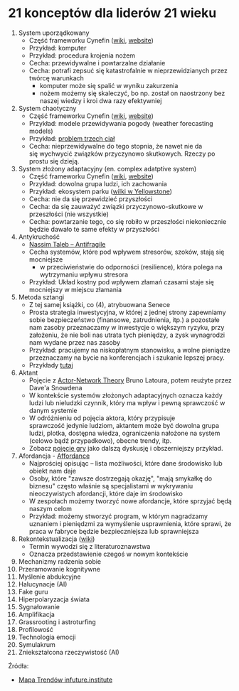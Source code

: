 # 21 konceptów dla liderów 21 wieku

1. System uporządkowany
   - Część frameworku Cynefin ([wiki](https://en.wikipedia.org/wiki/Cynefin_framework), [website](https://cynefin.io/wiki/Main_Page))
   - Przykład: komputer
   - Przykład: procedura krojenia nożem
   - Cecha: przewidywalne i powtarzalne działanie
   - Cecha: potrafi zepsuć się katastrofalnie w nieprzewidzianych przez twórcę warunkach 
     - komputer może się spalić w wyniku zakurzenia
     - nożem możemy się skaleczyć, bo np. został on naostrzony bez naszej wiedzy i kroi dwa razy efektywniej
2. System chaotyczny
   - Część frameworku Cynefin ([wiki](https://en.wikipedia.org/wiki/Cynefin_framework), [website](https://cynefin.io/wiki/Main_Page))
   - Przykład: modele przewidywania pogody (weather forecasting models)
   - Przykład: [problem trzech ciał](https://en.wikipedia.org/wiki/Three-body_problem)
   - Cecha: nieprzewidywalne do tego stopnia, że nawet nie da się wychwycić związków przyczynowo skutkowych. Rzeczy po prostu się dzieją.
3. System złożony adaptacyjny (en. complex adatptive system)
   - Część frameworku Cynefin ([wiki](https://en.wikipedia.org/wiki/Cynefin_framework), [website](https://cynefin.io/wiki/Main_Page))
   - Przykład: dowolna grupa ludzi, ich zachowania
   - Przykład: ekosystem parku ([wilki w Yellowstone](https://www.youtube.com/watch?v=Fiu8E0OR5Tg))
   - Cecha: nie da się przewidzieć przyszłości
   - Cecha: da się zauważyć związki przyczynowo-skutkowe w przeszłości (nie wszystkie)
   - Cecha: powtarzanie tego, co się robiło w przeszłości niekoniecznie będzie dawało te same efekty w przyszłości
4. Antykruchość
   - [Nassim Taleb – Antifragile](https://en.wikipedia.org/wiki/Antifragile_(book))
   - Cecha systemów, które pod wpływem stresorów, szoków, stają się mocniejsze
     - w przeciwieństwie do odporności (resilience), która polega na wytrzymaniu wpływu stresora
   - Przykład: Układ kostny pod wpływem złamań czasami staje się mocniejszy w miejscu złamania
5. Metoda sztangi
   - Z tej samej książki, co (4), atrybuowana Senece
   - Prosta strategia inwestycyjna, w której z jednej strony zapewniamy sobie bezpieczeństwo (finansowe, zatrudnienia, itp.) a pozostałe nam zasoby przeznaczamy w inwestycje o większym ryzyku, przy założeniu, że nie boli nas utrata tych pieniędzy, a zysk wynagrodzi nam wydane przez nas zasoby
   - Przykład: pracujemy na niskopłatnym stanowisku, a wolne pieniądze przeznaczamy na bycie na konferencjach i szukanie lepszej pracy.
   - Przykłady [tutaj](https://nowyobywatel.pl/2016/10/05/antykruche-panstwo-dobrobytu/)
6. Aktant
   - Pojęcie z [Actor-Network Theory](https://en.wikipedia.org/wiki/Actor%E2%80%93network_theory) Bruno Latoura, potem reużyte przez Dave'a Snowdena
   - W kontekście systemów złożonych adaptacyjnych oznacza każdy ludzi lub nieludzki czynnik, który ma wpływ i pewną sprawczość w danym systemie
   - W odróżnieniu od pojęcia aktora, który przypisuje sprawczość jedynie ludziom, aktantem może być dowolna grupa ludzi, plotka, dostępna wiedza, ograniczenia nałożone na system (celowo bądź przypadkowo), obecne trendy, itp.
   - Zobacz [pojęcie gry](gra.md) jako dalszą dyskusję i obszerniejszy przykład.
7. Afordancja - [Affordance](https://en.wikipedia.org/wiki/Affordance)
   - Najprościej opisując – lista możliwości, które dane środowisko lub obiekt nam daje
   - Osoby, które "zawsze dostrzegają okazję", "mają smykałkę do biznesu" często właśnie są specjalistami w wykrywaniu nieoczywistych afordancji, które daje im środowisko 
   - W zespołach możemy tworzyć nowe afordancje, które sprzyjać będą naszym celom
   - Przykład: możemy stworzyć program, w którym nagradzamy uznaniem i pieniędzmi za wymyślenie usprawnienia, które sprawi, że praca w fabryce będzie bezpieczniejsza lub sprawniejsza
8. Rekontekstualizacja ([wiki](https://en.wikipedia.org/wiki/Recontextualisation))
   - Termin wywodzi się z literaturoznawstwa
   - Oznacza przedstawienie czegoś w nowym kontekście
9. Mechanizmy radzenia sobie
10. Przeramowanie kognitywne
11. Myślenie abdukcyjne
12. Halucynacje (AI)
13. Fake guru
14. Hiperpolaryzacja świata
15. Sygnałowanie
16. Amplifikacja
17. Grassrooting i astroturfing
18. Profilowość
19. Technologia emocji
20. Symulakrum
21. Zniekształcona rzeczywistość (AI)

Źródła:
- [Mapa Trendów infuture.institute](https://infuture.institute/mapa-trendow/)
